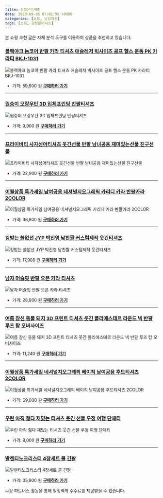 ```yaml
---
title: 김정은티셔츠
date: 2023-09-06 07:01:59 +0800
categories: [쇼핑, 남성패션]
tags: [쇼핑, 김정은티셔츠]
---
```

본 쇼핑 추천 글은 자체 분석 도구를 이용하여 상품을 추천하고 있습니다.
### [블랙야크 놈코어 반팔 카라 티셔츠 애슬레저 빅사이즈 골프 헬스 운동 PK 카라티 BKJ-1031](https://link.coupang.com/re/AFFSDP?lptag=AF1030537&pageKey=7351044517&itemId=18916502063&vendorItemId=86051273646&traceid=V0-153-27536c3ee8c042b4&clickBeacon=cyMXv6FdaqFphpyc4W9cgRDnMNX1qZwm8HIoOTNsr1%2F8k%2ForOZIeJlBdQnfiTKEP5W8Qq%2BWNbWnoHZxgj737Ey70Yz%2BKJ3ozEQePeUEpnWOM8WwzcVWyOyE3WqGylZWgSEB7AV1HFhr%2F%2BuSQdPuCgJ1kcj4PDoPvTQjzPS6uSO9xpVAYBeDEaJvoTBnWA%2FDVidKFegBicr5WUz5VYMDdraRg%2FQUsU2E49HlK2MCdL1e64GgOI3zInWk%2F5hQiFaupeYan75E9scyu18WMjQXaSO2eioLPLa6tQD7T3RywJ0ctOU6NRVKgLR0ZNvDe29emwvvliSL63v7SBw8hf1Q4KWT9Vgc7eROnHa3n6c%2FI7uJvWu28GNWfQdfjknZ3g042zm1a6mztM9VOhl2KtDEBhkN1S8zdgBWPxqRQU2k%2FbGHCeNQ5sojkuEOwTKi6YLS2UWKuow5QsevyI9yln79dzpwiKrwdxPPEdAuTR%2FWohQAmiiln1%2B4nRCbKUQP4mxTb%2B5iqxwToJAKmVrnXYLIvRSXddRDz%2FxJxP8gM1C%2FxWAW0nu%2BPddXcmriYFk7ZjOR3Fipi1Yl84dRn2CJ1tDPWyjhWPM5AciyfUpfyLWVqO0r2r8C3ds1BWSzhm4y5uMwEvYa6ygj0Scy1iZyhUHNKhV8kWMLJPWxXFsl%2FI%2FLZTqyFHc8tY%2FSO4pwbe3l700iNhG6u17oedpc5zMuV%2B9eibA3y9i8HHMWJVs%2FUanv1XLMt8dvkblbLsFGu3MFo3gAga7%2FVoeac9Juu4hvd6IzaQEuYQnjQv90dUpSb4KsdtUVC1OxuRlJmzr%2BL4%2FQATeNj%2BdtEDT7bbcMo8eltMzBpeXT6T%2F2P1kWolmMwzFX3MgeBzq4Cwcc6kXX%2FqQVtpoWP&requestid=20230907070159152021129645&token=31850C%7CMIXED)
![블랙야크 놈코어 반팔 카라 티셔츠 애슬레저 빅사이즈 골프 헬스 운동 PK 카라티 BKJ-1031](https://ads-partners.coupang.com/image1/C0YaXVJXWBxmkHs5C13RLGtcQlsm_azETx56PjsitvhF6pL46ANOAys9e_lnidG0YrdEB3ui--XIck7yWCIdQ_zObnp_1r_cgHuEV3PgNYI7sh8IOXnQivqXa7oq6PGjdU_CiyyenTvx3aoPAdE3FPQ4_dZuQgj0k_1SauGH8NLocVjHgHp6JLnikOhyB9C5ggRG49mX39XrA540ZtKYiK_n5VI4PCD8DtvU7F3yxg-y38qBzp8xm7MK9Wl3siIK9qfaV4Edhuxd-pkVipVgdBqjLP8jovHGHZABIBjF3eaOVnKKIt4=)
- 가격: 59,900 원
[**구매하러 가기**](https://link.coupang.com/re/AFFSDP?lptag=AF1030537&pageKey=7351044517&itemId=18916502063&vendorItemId=86051273646&traceid=V0-153-27536c3ee8c042b4&clickBeacon=cyMXv6FdaqFphpyc4W9cgRDnMNX1qZwm8HIoOTNsr1%2F8k%2ForOZIeJlBdQnfiTKEP5W8Qq%2BWNbWnoHZxgj737Ey70Yz%2BKJ3ozEQePeUEpnWOM8WwzcVWyOyE3WqGylZWgSEB7AV1HFhr%2F%2BuSQdPuCgJ1kcj4PDoPvTQjzPS6uSO9xpVAYBeDEaJvoTBnWA%2FDVidKFegBicr5WUz5VYMDdraRg%2FQUsU2E49HlK2MCdL1e64GgOI3zInWk%2F5hQiFaupeYan75E9scyu18WMjQXaSO2eioLPLa6tQD7T3RywJ0ctOU6NRVKgLR0ZNvDe29emwvvliSL63v7SBw8hf1Q4KWT9Vgc7eROnHa3n6c%2FI7uJvWu28GNWfQdfjknZ3g042zm1a6mztM9VOhl2KtDEBhkN1S8zdgBWPxqRQU2k%2FbGHCeNQ5sojkuEOwTKi6YLS2UWKuow5QsevyI9yln79dzpwiKrwdxPPEdAuTR%2FWohQAmiiln1%2B4nRCbKUQP4mxTb%2B5iqxwToJAKmVrnXYLIvRSXddRDz%2FxJxP8gM1C%2FxWAW0nu%2BPddXcmriYFk7ZjOR3Fipi1Yl84dRn2CJ1tDPWyjhWPM5AciyfUpfyLWVqO0r2r8C3ds1BWSzhm4y5uMwEvYa6ygj0Scy1iZyhUHNKhV8kWMLJPWxXFsl%2FI%2FLZTqyFHc8tY%2FSO4pwbe3l700iNhG6u17oedpc5zMuV%2B9eibA3y9i8HHMWJVs%2FUanv1XLMt8dvkblbLsFGu3MFo3gAga7%2FVoeac9Juu4hvd6IzaQEuYQnjQv90dUpSb4KsdtUVC1OxuRlJmzr%2BL4%2FQATeNj%2BdtEDT7bbcMo8eltMzBpeXT6T%2F2P1kWolmMwzFX3MgeBzq4Cwcc6kXX%2FqQVtpoWP&requestid=20230907070159152021129645&token=31850C%7CMIXED)
---
### [원숭이 오랑우탄 3D 입체프린팅 반팔티셔츠](https://link.coupang.com/re/AFFSDP?lptag=AF1030537&pageKey=6419450976&itemId=13803445088&vendorItemId=81053814302&traceid=V0-153-f1f227e14c629ace&requestid=20230907070159152021129645&token=31850C%7CMIXED)
![원숭이 오랑우탄 3D 입체프린팅 반팔티셔츠](https://ads-partners.coupang.com/image1/a_EY_rGKeHCIpYd0az_oSfgNEJFOVs1u5C6dMs_kWRZnwQdNz_9AnDW1qwBRD29xL18FF60CFSPNjNQq5qM8wa-y8y5ZqtU1DG9mNfFNFQ4r9wR8T-2vmPMBD11Z4t1yvwqUDRy16QO6_jUGN3M-uY3iB-YMFOUT6URx2EHi-BhTbzFB2JQcSuE-lkCyNfVf5Pq9EKoZuk5XWlDFkOKewMwxcPXxwI3hF8rKT6gkL5m-GZVXvjnoLnWUImjvchtUWpl3PinsGw-zWqVRq9ZXrodL5nDD6VHUcz0WViqxO9I=)
- 가격: 9,900 원
[**구매하러 가기**](https://link.coupang.com/re/AFFSDP?lptag=AF1030537&pageKey=6419450976&itemId=13803445088&vendorItemId=81053814302&traceid=V0-153-f1f227e14c629ace&requestid=20230907070159152021129645&token=31850C%7CMIXED)
---
### [프라이비티 사자성어티셔츠 웃긴선물 반팔 남녀공용 재미있는선물 친구선물](https://link.coupang.com/re/AFFSDP?lptag=AF1030537&pageKey=6386995235&itemId=13596411399&vendorItemId=80849529692&traceid=V0-153-2028da151df5b9ac&requestid=20230907070159152021129645&token=31850C%7CMIXED)
![프라이비티 사자성어티셔츠 웃긴선물 반팔 남녀공용 재미있는선물 친구선물](https://ads-partners.coupang.com/image1/lhH2FakQWhaa97VGluiqKn_JuflDEwu972WyOIPrSvK6hjwZDeS0bxwYD8f0mQlgnD0sqvHyFb68TQo-U5Br0hYhtbwHL6jtQlZ3L2U0tAfTXcvKtnCziRTmDomd3Y-nJ-YvstxiwNvaLggEI7jkMTzJgUYAbqnQAfjjvisFMsC_QwQjWxdbM1Y5mbHf-tiDD-dJwjOvGq2N6KFmMvn8p0VztRhwxjoFYmDazVAsH9bRR2EMhc3XGN01ZjnRu2k3iOZLxbB7Uy-KGIyHapnTAfNSeVgTrG2RMd2Kb64_aw==)
- 가격: 22,900 원
[**구매하러 가기**](https://link.coupang.com/re/AFFSDP?lptag=AF1030537&pageKey=6386995235&itemId=13596411399&vendorItemId=80849529692&traceid=V0-153-2028da151df5b9ac&requestid=20230907070159152021129645&token=31850C%7CMIXED)
---
### [이월상품 특가세일 남여공용 네셔널지오그레픽 카리디 카라 반팔카라 2COLOR](https://link.coupang.com/re/AFFSDP?lptag=AF1030537&pageKey=7554364114&itemId=19887981710&vendorItemId=87053494470&traceid=V0-153-0463ebad768fe611&clickBeacon=cyMXv6FdaqFphpyc4W9cgRDnMNX1qZwm8HIoOTNsr1%2F8k%2ForOZIeJlBdQnfiTKEP5W8Qq%2BWNbWnoHZxgj737Ey70Yz%2BKJ3ozEQePeUEpnWNdP%2BK%2Fpkl01nfQ1oXptMQxSEB7AV1HFhr%2F%2BuSQdPuCgCXz2IYtQhGHf1PTeeUlKKoBECIJ689Kj4mQLk04YcYLidKFegBicr5WUz5VYMDdraRg%2FQUsU2E49HlK2MCdL1e64GgOI3zInWk%2F5hQiFaupCU%2BPwA6JsU3FeYPGQw8JJLk2c%2BtbTCsMyR7fIK1X0ofc3si%2BEtqUFcvQcZOMxPM52e8T%2FJNd%2F%2B1HEzzwUKWIQM2aDsj1AHLpCf8m1a93NRN6I0w1Jto0uwLc3x5Ypju%2Fzm1a6mztM9VOhl2KtDEBhkN1S8zdgBWPxqRQU2k%2FbGFtjDOi5qoZX4XNLPrLu0Nkz3ik4k3JU9vcGXwyctljy%2Fq3perYZqyuX1wgOyPNZYI1Lc25gOHNfCrp%2BuFRJqCt7%2FpG837Bnu2HBancNbnhuwV%2Fwm4pe1BK%2FbHehqqvXJzaxhUK4dQxwoJlhzZWJR9oiCtJ15R%2F55lP7ahf3bRfLssvXHc72sDsnKQ4FoYwAzwXX4NP%2BT8J4Fs7U6oL%2BQhu1nSbn7aOdH%2FYAWeB7%2Fz89QppQbmO31%2BV99yaFOCN0SGaReu0%2BOpigwvLL2BxQm5G%2Bfo%2FCatBdMbu3kefnPAtUimkRohBEdDqdVZY0cwpC2k6x3L6x6nwdEcLnC4ulFLE3G6BKPuBLGnOQd1gEBCKr6DEgkvtFBf049p513kTqwIKnt3Dv84fKuvX9Y9%2BpxZuP1rgCKluxzpC6hwexW8SPBtUVHqLazOPbwiCBtw%2BaCxhEPzeu3MLJm2nYk5pF9LA&requestid=20230907070159152021129645&token=31850C%7CMIXED)
![이월상품 특가세일 남여공용 네셔널지오그레픽 카리디 카라 반팔카라 2COLOR](https://ads-partners.coupang.com/image1/rTbTEfBEdWXEv8QCraWibCv22lSS5dlJ--tIEyFL-J6xCp6K9wyR_5i1bOHYqt3tA40RXs4XDzqSYk-6aYvCrfPbYlP1QWnfYmnxCGKvMjn50HkJuPMhYQ-KuR3TJZMHkUWU2oYsXG_mS1GMb0Av0iZk4Us2_b363TIC_bc8xNuYo_hhfBk029d9NS7g1snSdpJSRb3K32AJMH_nf2hKlDQnu4UHkV1aGBP7pDhCA1ePAzEAZUQFJNoihwDWcAx58BcKGA1wE7VG9WxpdyZu5f2d4yCrx65fd5X6IhQhR4t6oxNBNvQ=)
- 가격: 36,800 원
[**구매하러 가기**](https://link.coupang.com/re/AFFSDP?lptag=AF1030537&pageKey=7554364114&itemId=19887981710&vendorItemId=87053494470&traceid=V0-153-0463ebad768fe611&clickBeacon=cyMXv6FdaqFphpyc4W9cgRDnMNX1qZwm8HIoOTNsr1%2F8k%2ForOZIeJlBdQnfiTKEP5W8Qq%2BWNbWnoHZxgj737Ey70Yz%2BKJ3ozEQePeUEpnWNdP%2BK%2Fpkl01nfQ1oXptMQxSEB7AV1HFhr%2F%2BuSQdPuCgCXz2IYtQhGHf1PTeeUlKKoBECIJ689Kj4mQLk04YcYLidKFegBicr5WUz5VYMDdraRg%2FQUsU2E49HlK2MCdL1e64GgOI3zInWk%2F5hQiFaupCU%2BPwA6JsU3FeYPGQw8JJLk2c%2BtbTCsMyR7fIK1X0ofc3si%2BEtqUFcvQcZOMxPM52e8T%2FJNd%2F%2B1HEzzwUKWIQM2aDsj1AHLpCf8m1a93NRN6I0w1Jto0uwLc3x5Ypju%2Fzm1a6mztM9VOhl2KtDEBhkN1S8zdgBWPxqRQU2k%2FbGFtjDOi5qoZX4XNLPrLu0Nkz3ik4k3JU9vcGXwyctljy%2Fq3perYZqyuX1wgOyPNZYI1Lc25gOHNfCrp%2BuFRJqCt7%2FpG837Bnu2HBancNbnhuwV%2Fwm4pe1BK%2FbHehqqvXJzaxhUK4dQxwoJlhzZWJR9oiCtJ15R%2F55lP7ahf3bRfLssvXHc72sDsnKQ4FoYwAzwXX4NP%2BT8J4Fs7U6oL%2BQhu1nSbn7aOdH%2FYAWeB7%2Fz89QppQbmO31%2BV99yaFOCN0SGaReu0%2BOpigwvLL2BxQm5G%2Bfo%2FCatBdMbu3kefnPAtUimkRohBEdDqdVZY0cwpC2k6x3L6x6nwdEcLnC4ulFLE3G6BKPuBLGnOQd1gEBCKr6DEgkvtFBf049p513kTqwIKnt3Dv84fKuvX9Y9%2BpxZuP1rgCKluxzpC6hwexW8SPBtUVHqLazOPbwiCBtw%2BaCxhEPzeu3MLJm2nYk5pF9LA&requestid=20230907070159152021129645&token=31850C%7CMIXED)
---
### [킹받는 쓸없선 JYP 박진영 남친짤 커스텀제작 웃긴티셔츠](https://link.coupang.com/re/AFFSDP?lptag=AF1030537&pageKey=7151660319&itemId=17981092697&vendorItemId=85137917288&traceid=V0-153-f38261bce939d4be&requestid=20230907070159152021129645&token=31850C%7CMIXED)
![킹받는 쓸없선 JYP 박진영 남친짤 커스텀제작 웃긴티셔츠](https://ads-partners.coupang.com/image1/tqqcPU3ZjUab55zmttPuW4QYWwNNDiYBfptNxacw82g0NRboF6E_NY2Usw1gkgEmgBE7zrQRtyhDIeG8yFbjtAHkR8Oe1uE3aC8GLis6SCIhdykn4pNOBsPEb1SADslEo0TheNhQ7UiNnRCj1RAEvOz7j9gJGStVjVmPFd6rLnbYThMuM3vrbS8AvBLisGUnjWhd-LTXRGSRwVRzHkCQ50R775ykJkCB_XREb5Xech0My7RG8JIaIzKqCrOyz3UOhX8b2FSRuLiPS4dUPfDu3TboRbxVQ-JpKZORUgy3uRw=)
- 가격: 17,900 원
[**구매하러 가기**](https://link.coupang.com/re/AFFSDP?lptag=AF1030537&pageKey=7151660319&itemId=17981092697&vendorItemId=85137917288&traceid=V0-153-f38261bce939d4be&requestid=20230907070159152021129645&token=31850C%7CMIXED)
---
### [남자 머슬핏 반팔 오픈 카라 티셔츠](https://link.coupang.com/re/AFFSDP?lptag=AF1030537&pageKey=7225243496&itemId=18319921970&vendorItemId=85576226570&traceid=V0-153-a41dd4ed5d1002b0&clickBeacon=cyMXv6FdaqFphpyc4W9cgRDnMNX1qZwm8HIoOTNsr1%2F8k%2ForOZIeJlBdQnfiTKEP5W8Qq%2BWNbWnoHZxgj737Ey70Yz%2BKJ3ozEQePeUEpnWM1r7QNbPHh0qsPprD5nneqSEB7AV1HFhr%2F%2BuSQdPuCgFrrv2Hkrz4hdLTwdkQtUKaA310leNI1v%2BIsWOo0ezbIidKFegBicr5WUz5VYMDdraRg%2FQUsU2E49HlK2MCdL1e64GgOI3zInWk%2F5hQiFaupAvhLomyAiSWGhsbnIzU74CihEI9g5lVd3iEV4KJLWTYkfo0MsfZndUqSTlwAKXJ6eqPvoRW0XuGWYnTK9NFC0F71ChHGb6u%2BevJazRp6jnqZ1s%2Ff6VUFXAqu%2BS4me0kt8cxVsSLYtNzQ4ybquhr4BWW0g%2Ffy0XeuROiHlD5f34Je6ky%2B0FzqrnbLl7gDFoVq%2BQPOmIjQGZ50hS%2F0Tynxgfav7BunvQi7ztA7lS0mVNmIYi3McsGcaVQJBy9LOOfRiQDkbztCVLPGp%2FKVIofKgTldW2n33Z%2BoCC7VKgF3HnmCPgbXveRzjHSEjoz2sCq%2Bh8%2BEfLAv0V20luASbfxvmRik8XG7KtnpedTaJ0GXOnFk9UEWq61g5DKYSIVu0k3%2BLidtLI5R8bbliEkvpgvU0Zd%2FB%2Bc4n3TXtAUscEOO20iv08YmtZTZgmU7rFv00D1nRd2WpEOvj6QQaekKbElAy6DFHgXhEUBO5VWC1H5ZlhGSkt53VAGkE%2FYvn4FAKpRr25vI5DYLmRRPOMiT2cK86B6DSP%2FQR3TtvfQjjqNUousdcZw5OyoQN6vXsfWm%2B0y3HNh2YBxIQcYbsK71100hQK2ilFOAGrl%2F07sW1m0sfyMhlMLyWkmZtYwdeFmCFQ%2Fo&requestid=20230907070159152021129645&token=31850C%7CMIXED)
![남자 머슬핏 반팔 오픈 카라 티셔츠](https://ads-partners.coupang.com/image1/zBhKmYAgV5kA6zTczGN_qPt_1OoluBMux50FXqhTkKOXZppL8B9g_8s7zy1I2rw2GIQHJnIckbPx3iUkcazdP9QMllDjb-VLF7-kS_LYzEvbd7qSZN1uNc3-vL3g03VymLUASa9sAYMfbi6HeSO8llQ08X9N1abSvD12Cig5GNrQUKrPe8xg84R6hLARZomkDUNhQN5dTnUf-n_IZbndIIFQWnEZbIUFiDEQ2XAFHoppbNjDk6uwRrLIzw2uHff0plmlme1pRkcjHmBhzYvW5D2Dk6WsB13fZ6eNjutPHui-s3G5qts=)
- 가격: 28,900 원
[**구매하러 가기**](https://link.coupang.com/re/AFFSDP?lptag=AF1030537&pageKey=7225243496&itemId=18319921970&vendorItemId=85576226570&traceid=V0-153-a41dd4ed5d1002b0&clickBeacon=cyMXv6FdaqFphpyc4W9cgRDnMNX1qZwm8HIoOTNsr1%2F8k%2ForOZIeJlBdQnfiTKEP5W8Qq%2BWNbWnoHZxgj737Ey70Yz%2BKJ3ozEQePeUEpnWM1r7QNbPHh0qsPprD5nneqSEB7AV1HFhr%2F%2BuSQdPuCgFrrv2Hkrz4hdLTwdkQtUKaA310leNI1v%2BIsWOo0ezbIidKFegBicr5WUz5VYMDdraRg%2FQUsU2E49HlK2MCdL1e64GgOI3zInWk%2F5hQiFaupAvhLomyAiSWGhsbnIzU74CihEI9g5lVd3iEV4KJLWTYkfo0MsfZndUqSTlwAKXJ6eqPvoRW0XuGWYnTK9NFC0F71ChHGb6u%2BevJazRp6jnqZ1s%2Ff6VUFXAqu%2BS4me0kt8cxVsSLYtNzQ4ybquhr4BWW0g%2Ffy0XeuROiHlD5f34Je6ky%2B0FzqrnbLl7gDFoVq%2BQPOmIjQGZ50hS%2F0Tynxgfav7BunvQi7ztA7lS0mVNmIYi3McsGcaVQJBy9LOOfRiQDkbztCVLPGp%2FKVIofKgTldW2n33Z%2BoCC7VKgF3HnmCPgbXveRzjHSEjoz2sCq%2Bh8%2BEfLAv0V20luASbfxvmRik8XG7KtnpedTaJ0GXOnFk9UEWq61g5DKYSIVu0k3%2BLidtLI5R8bbliEkvpgvU0Zd%2FB%2Bc4n3TXtAUscEOO20iv08YmtZTZgmU7rFv00D1nRd2WpEOvj6QQaekKbElAy6DFHgXhEUBO5VWC1H5ZlhGSkt53VAGkE%2FYvn4FAKpRr25vI5DYLmRRPOMiT2cK86B6DSP%2FQR3TtvfQjjqNUousdcZw5OyoQN6vXsfWm%2B0y3HNh2YBxIQcYbsK71100hQK2ilFOAGrl%2F07sW1m0sfyMhlMLyWkmZtYwdeFmCFQ%2Fo&requestid=20230907070159152021129645&token=31850C%7CMIXED)
---
### [여름 참신 동물 돼지 3D 프린트 티셔츠 웃긴 폴리에스테르 라운드 넥 반팔 루즈 탑 오버사이즈](https://link.coupang.com/re/AFFSDP?lptag=AF1030537&pageKey=7185519735&itemId=18131062312&vendorItemId=85281810710&traceid=V0-153-5d6acb12e24d5260&requestid=20230907070159152021129645&token=31850C%7CMIXED)
![여름 참신 동물 돼지 3D 프린트 티셔츠 웃긴 폴리에스테르 라운드 넥 반팔 루즈 탑 오버사이즈](https://ads-partners.coupang.com/image1/r21AdBlD1crzb1awr4azyfQgtKckzFCK5AqVc3khRNO39eU64ZH0U3BV08WhdHN_OTJiApvFmvU3XowB_zvOpmQChxbX1IDMF5Vjh76GVJnhKi2YlEmB-dHI1R27XlgEJhx5Xya33eYXYl-OyouZ_4__jqI_vdCBv9ZRU1zAqYqQIIOoYnD6h9AiKXYDbcCv9DFOQtC2CDH5ITbKPzZjg0WpY-_xWUEHAw-2_jCtqHQYcSQwh-iTArvYdD2pFoSH9fMoP3GfmpVWcRxQ2I8O-hdkZqLu8Ji8vv8XteGgjz-S)
- 가격: 11,240 원
[**구매하러 가기**](https://link.coupang.com/re/AFFSDP?lptag=AF1030537&pageKey=7185519735&itemId=18131062312&vendorItemId=85281810710&traceid=V0-153-5d6acb12e24d5260&requestid=20230907070159152021129645&token=31850C%7CMIXED)
---
### [이월상품 특가세일 네셔널지오그레픽 베이직 남여공용 후드티셔츠 2COLOR](https://link.coupang.com/re/AFFSDP?lptag=AF1030537&pageKey=7559423807&itemId=19912225941&vendorItemId=87053510872&traceid=V0-153-ae1ff4f6b2241995&clickBeacon=cyMXv6FdaqFphpyc4W9cgRDnMNX1qZwm8HIoOTNsr1%2F8k%2ForOZIeJlBdQnfiTKEP5W8Qq%2BWNbWnoHZxgj737Ey70Yz%2BKJ3ozEQePeUEpnWOdJg%2BvD3RqTertbPXoVfMPSEB7AV1HFhr%2F%2BuSQdPuCgMX1QSO3Aoo%2BDcmi6g8EV25BCL0%2BnpzJBOr8Lhp8yTHnidKFegBicr5WUz5VYMDdraRg%2FQUsU2E49HlK2MCdL1e64GgOI3zInWk%2F5hQiFaupAvhLomyAiSWGhsbnIzU74G5dBHPlX31gileRiPPtqhUkVBFnod57UIZf4P7txBmKI6AL6P2CSZUg6TDCs3nWXtXj1UYOeGt7Q1OedAnwMCx693u7TsdYFNPHHrTy64dCGeHxKV4VZ%2B8u4QLUamuQ6o3v4L%2FiG%2Fz0Dmps3XrlJle1i%2FQa0i7Pz1NAacbkbFf0zquWloNXLPQPAh3YOydMQQdpx8Xs4skIvCBifqcKzdQmiiln1%2B4nRCbKUQP4mxTb%2B5iqxwToJAKmVrnXYLIvRSXddRDz%2FxJxP8gM1C%2FxWAW0nu%2BPddXcmriYFk7ZjOR3Fipi1Yl84dRn2CJ1tDPWyjhWPM5AciyfUpfyLWVqO0r2r8C3ds1BWSzhm4y5uMwEvYa6ygj0Scy1iZyhUHNKhV8kWMLJPWxXFsl%2FI%2FLZTqyFHc8tY%2FSO4pwbe3l700iNhG6u17oedpc5zMuV%2B9eibA3y9i8HHMWJVs%2FUanv1XLMt8dvkblbLsFGu3MFo3gAga7%2FVoeac9Juu4hvd6IzaQEuYQnjQv90dUpSb4KsdtUVC1OxuRlJmzr%2BL4%2FQATeNj%2BdtEDT7bbcMo8eltMzBpeXT6T%2F2P1kWolmMwzFX3MgeBzq4Cwcc6kXX%2FqQVtpoWP&requestid=20230907070159152021129645&token=31850C%7CMIXED)
![이월상품 특가세일 네셔널지오그레픽 베이직 남여공용 후드티셔츠 2COLOR](https://ads-partners.coupang.com/image1/R1VY2ivTKoMkO0_ZR2wbgN0baPPwwo_uAnJYhStFlEM33si-LIe52btMMAqbJ7oPWLMgj7FcahmvkSvU_2SN0txztsq4kFqIxwXdnnUcpxlnulheKzH5WTWkbIceMLIeTjTnCB5x61MfUvqZMpJzJ_GsxyJmKuPHQOcWUSac5VCHQRk7NJtMC-Y_oUchVFAZbu48oxkRSn9cNbfe8S5BBKgn5m2e1GsvpoUK7sw4wfuKTn9masTUF0-zGMip1kGfdsxPD1J3_b3BS7sCd9ivgeLbJlDe1niERpYA3M0F-EA-IGRoJQ==)
- 가격: 69,000 원
[**구매하러 가기**](https://link.coupang.com/re/AFFSDP?lptag=AF1030537&pageKey=7559423807&itemId=19912225941&vendorItemId=87053510872&traceid=V0-153-ae1ff4f6b2241995&clickBeacon=cyMXv6FdaqFphpyc4W9cgRDnMNX1qZwm8HIoOTNsr1%2F8k%2ForOZIeJlBdQnfiTKEP5W8Qq%2BWNbWnoHZxgj737Ey70Yz%2BKJ3ozEQePeUEpnWOdJg%2BvD3RqTertbPXoVfMPSEB7AV1HFhr%2F%2BuSQdPuCgMX1QSO3Aoo%2BDcmi6g8EV25BCL0%2BnpzJBOr8Lhp8yTHnidKFegBicr5WUz5VYMDdraRg%2FQUsU2E49HlK2MCdL1e64GgOI3zInWk%2F5hQiFaupAvhLomyAiSWGhsbnIzU74G5dBHPlX31gileRiPPtqhUkVBFnod57UIZf4P7txBmKI6AL6P2CSZUg6TDCs3nWXtXj1UYOeGt7Q1OedAnwMCx693u7TsdYFNPHHrTy64dCGeHxKV4VZ%2B8u4QLUamuQ6o3v4L%2FiG%2Fz0Dmps3XrlJle1i%2FQa0i7Pz1NAacbkbFf0zquWloNXLPQPAh3YOydMQQdpx8Xs4skIvCBifqcKzdQmiiln1%2B4nRCbKUQP4mxTb%2B5iqxwToJAKmVrnXYLIvRSXddRDz%2FxJxP8gM1C%2FxWAW0nu%2BPddXcmriYFk7ZjOR3Fipi1Yl84dRn2CJ1tDPWyjhWPM5AciyfUpfyLWVqO0r2r8C3ds1BWSzhm4y5uMwEvYa6ygj0Scy1iZyhUHNKhV8kWMLJPWxXFsl%2FI%2FLZTqyFHc8tY%2FSO4pwbe3l700iNhG6u17oedpc5zMuV%2B9eibA3y9i8HHMWJVs%2FUanv1XLMt8dvkblbLsFGu3MFo3gAga7%2FVoeac9Juu4hvd6IzaQEuYQnjQv90dUpSb4KsdtUVC1OxuRlJmzr%2BL4%2FQATeNj%2BdtEDT7bbcMo8eltMzBpeXT6T%2F2P1kWolmMwzFX3MgeBzq4Cwcc6kXX%2FqQVtpoWP&requestid=20230907070159152021129645&token=31850C%7CMIXED)
---
### [우린 아직 젊다 재밌는 티셔츠 웃긴 선물 우정 여행 단체티](https://link.coupang.com/re/AFFSDP?lptag=AF1030537&pageKey=7405618331&itemId=19176859006&vendorItemId=86294836729&traceid=V0-153-47a614e51ce45be8&requestid=20230907070159152021129645&token=31850C%7CMIXED)
![우린 아직 젊다 재밌는 티셔츠 웃긴 선물 우정 여행 단체티](https://ads-partners.coupang.com/image1/JpIZDFup0X-SjBzhJgEf88HPf9AqTi-qLydYMoJ5yVUIxGOFBsO9It-hNjTcQiCvA5kp2HvOrzynTtxfK6vIZ5ywPjceeKVqCmUJAnZW3LbN4SVgsxaExYOcFdedxi_AcqYu-9dKUTg-2hU8WpV3pkvP5c_X_qVGdAPQsZGbbye95rSgAXwD7bTgw8b6CL6DVYTDDXl3NJ1Ny_2BvtX4Ocz1jJrG6KYO2ad6BI1PSR6sjDTfnUKZyWy73dfGAKOgvy75wnydNmPzbat_1nkyFDsmu_eF3ZjELw4gtzLBhE2c)
- 가격: 8,000 원
[**구매하러 가기**](https://link.coupang.com/re/AFFSDP?lptag=AF1030537&pageKey=7405618331&itemId=19176859006&vendorItemId=86294836729&traceid=V0-153-47a614e51ce45be8&requestid=20230907070159152021129645&token=31850C%7CMIXED)
---
### [발렌티노크리스티 4장세트 쿨 긴팔](https://link.coupang.com/re/AFFSDP?lptag=AF1030537&pageKey=6149061029&itemId=11855537274&vendorItemId=81197689115&traceid=V0-153-81595e37c4ac6558&clickBeacon=cyMXv6FdaqFphpyc4W9cgRDnMNX1qZwm8HIoOTNsr1%2F8k%2ForOZIeJlBdQnfiTKEP5W8Qq%2BWNbWnoHZxgj737Ey70Yz%2BKJ3ozEQePeUEpnWOAo5SyOfgmDyDxUPQ2gyFkSEB7AV1HFhr%2F%2BuSQdPuCgNAk0lHV1mZdzmk9vgE%2BQPRThRSBy3YSfHNN3AMI8ZKFidKFegBicr5WUz5VYMDdraRg%2FQUsU2E49HlK2MCdL1e64GgOI3zInWk%2F5hQiFaupxnjjTWUxiOT%2FgJbOV9wLUOAJNY%2BU2N%2B6jePysyczrZkMZFh5HfOSCRfML8UvcFbUwvvliSL63v7SBw8hf1Q4KaLbmawiPAqL%2Fk6SQ26iFYuEexIVrrfwaKI9n4vmwYMzzm1a6mztM9VOhl2KtDEBhkN1S8zdgBWPxqRQU2k%2FbGGEHMwkXMS8qaYa%2BWlv4enqaP%2B%2B%2B1boGFc8ZqE7XpQ5Y49pnZs2gGqgqGL9yHXLhsQM%2F4Ivc0PQZU74OayBquRaWwSmN5DWpYdMicd3xQz1okOxwI3zUqrMQ2MDMbLwVgSIYi3McsGcaVQJBy9LOOfRiQDkbztCVLPGp%2FKVIofKgZR6h88LoBXjM%2FCNiu%2FfLfzLJTfO95QjOibMGNGubYorrNg2lTsgMsoqiIHDYA%2Flrsf194hJ9Y7sOXpCe33eZGjVXpHXFsEcry5xdcvOXlvVvYa6ygj0Scy1iZyhUHNKhQw%2FHuEWlkgkMrzf4kmCuLfa%2FXOJOmpRw80oGeU52XRngjBhOy4yQeAiEdOfoREN0Kpia1vE3u%2BNwOlL6gFfYoyPPcwq2ZJfXo0pEa0BAyNLUuiVo%2BpnyW1f2EET6zOFRa3NuKEyaCRPwX6ezBnUwFdAc5J0KwE962F9T8VBj7M6&requestid=20230907070159152021129645&token=31850C%7CMIXED)
![발렌티노크리스티 4장세트 쿨 긴팔](https://ads-partners.coupang.com/image1/ar3HR9OEb6y6Sj7uaia36fetVzmXZGODxa34Gzd7_ibFs28j6iBRWFo3zRMOhL2emKbe_uKka0IFhyAsYrEVaU9H2WgbTj4hOZbfflRAhXhHaxxEfa3SkuNOQzAMhr1zQ0q6cpmf-WfA-0hwav-dX4Ovm21GclpYolnAkmYVe0ezRRlkzr-8lxVwb3qu9SNTAswm_EJ5sjl0G9DNmldCBkVfhbvoV7SY_NjSgFF0nzG4NZqp47ynABFG3Yjz3B14waoDR5DynFUEAaMGbLhdjCneXaaG1qDFEdQ4Sxcv6Mzqytjp)
- 가격: 35,900 원
[**구매하러 가기**](https://link.coupang.com/re/AFFSDP?lptag=AF1030537&pageKey=6149061029&itemId=11855537274&vendorItemId=81197689115&traceid=V0-153-81595e37c4ac6558&clickBeacon=cyMXv6FdaqFphpyc4W9cgRDnMNX1qZwm8HIoOTNsr1%2F8k%2ForOZIeJlBdQnfiTKEP5W8Qq%2BWNbWnoHZxgj737Ey70Yz%2BKJ3ozEQePeUEpnWOAo5SyOfgmDyDxUPQ2gyFkSEB7AV1HFhr%2F%2BuSQdPuCgNAk0lHV1mZdzmk9vgE%2BQPRThRSBy3YSfHNN3AMI8ZKFidKFegBicr5WUz5VYMDdraRg%2FQUsU2E49HlK2MCdL1e64GgOI3zInWk%2F5hQiFaupxnjjTWUxiOT%2FgJbOV9wLUOAJNY%2BU2N%2B6jePysyczrZkMZFh5HfOSCRfML8UvcFbUwvvliSL63v7SBw8hf1Q4KaLbmawiPAqL%2Fk6SQ26iFYuEexIVrrfwaKI9n4vmwYMzzm1a6mztM9VOhl2KtDEBhkN1S8zdgBWPxqRQU2k%2FbGGEHMwkXMS8qaYa%2BWlv4enqaP%2B%2B%2B1boGFc8ZqE7XpQ5Y49pnZs2gGqgqGL9yHXLhsQM%2F4Ivc0PQZU74OayBquRaWwSmN5DWpYdMicd3xQz1okOxwI3zUqrMQ2MDMbLwVgSIYi3McsGcaVQJBy9LOOfRiQDkbztCVLPGp%2FKVIofKgZR6h88LoBXjM%2FCNiu%2FfLfzLJTfO95QjOibMGNGubYorrNg2lTsgMsoqiIHDYA%2Flrsf194hJ9Y7sOXpCe33eZGjVXpHXFsEcry5xdcvOXlvVvYa6ygj0Scy1iZyhUHNKhQw%2FHuEWlkgkMrzf4kmCuLfa%2FXOJOmpRw80oGeU52XRngjBhOy4yQeAiEdOfoREN0Kpia1vE3u%2BNwOlL6gFfYoyPPcwq2ZJfXo0pEa0BAyNLUuiVo%2BpnyW1f2EET6zOFRa3NuKEyaCRPwX6ezBnUwFdAc5J0KwE962F9T8VBj7M6&requestid=20230907070159152021129645&token=31850C%7CMIXED)


쿠팡 파트너스 활동을 통해 일정액의 수수료를 제공받을 수 있습니다.
